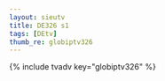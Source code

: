 ```yaml
--- 
layout: sieutv
title: DE326 s1
tags: [DEtv]
thumb_re: globiptv326
---
```

{% include tvadv key="globiptv326" %} 
